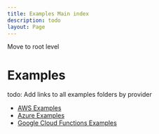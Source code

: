 ```yaml
---
title: Examples Main index
description: todo
layout: Page
---
```


Move to root level

# Examples

todo: Add links to all examples folders by provider

- [AWS Examples](../docs/providers/aws/examples)
- [Azure Examples](../docs/providers/azure/examples)
- [Google Cloud Functions Examples](../docs/providers/google/examples)
